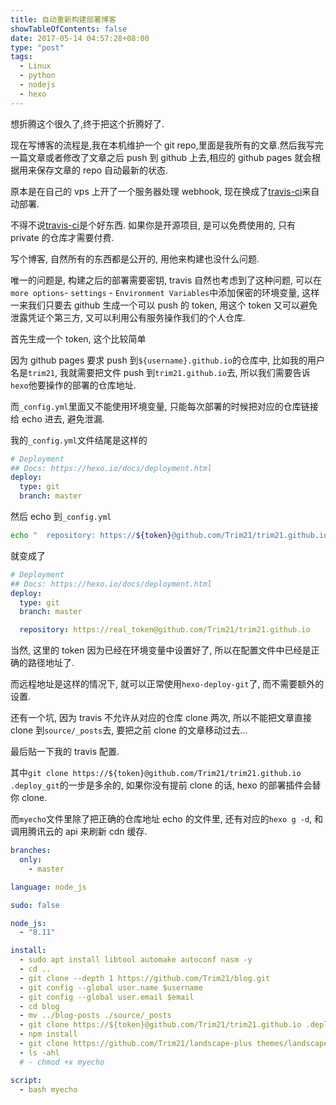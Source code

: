 ```yaml
---
title: 自动重新构建部署博客
showTableOfContents: false
date: 2017-05-14 04:57:28+08:00
type: "post"
tags:
  - Linux
  - python
  - nodejs
  - hexo
---
```


想折腾这个很久了,终于把这个折腾好了.

现在写博客的流程是,我在本机维护一个 git repo,里面是我所有的文章.然后我写完一篇文章或者修改了文章之后 push 到 github 上去,相应的 github pages 就会根据用来保存文章的 repo 自动最新的状态.

原本是在自己的 vps 上开了一个服务器处理 webhook, 现在换成了[travis-ci](https://travis-ci.org/)来自动部署.

<!-- more -->

不得不说[travis-ci](https://travis-ci.org/)是个好东西. 如果你是开源项目, 是可以免费使用的, 只有 private 的仓库才需要付费.

写个博客, 自然所有的东西都是公开的, 用他来构建也没什么问题.

唯一的问题是, 构建之后的部署需要密钥, travis 自然也考虑到了这种问题, 可以在`more options`- `settings` - `Environment Variables`中添加保密的环境变量, 这样一来我们只要去 github 生成一个可以 push 的 token, 用这个 token 又可以避免泄露凭证个第三方, 又可以利用公有服务操作我们的个人仓库.

首先生成一个 token, 这个比较简单

因为 github pages 要求 push 到`${username}.github.io`的仓库中, 比如我的用户名是`trim21`, 我就需要把文件 push 到`trim21.github.io`去, 所以我们需要告诉`hexo`他要操作的部署的仓库地址.

而`_config.yml`里面又不能使用环境变量, 只能每次部署的时候把对应的仓库链接给 echo 进去, 避免泄漏.

我的`_config.yml`文件结尾是这样的

```yml
# Deployment
## Docs: https://hexo.io/docs/deployment.html
deploy:
  type: git
  branch: master
```

然后 echo 到`_config.yml`

```bash
echo "  repository: https://${token}@github.com/Trim21/trim21.github.io" >> ./_config.yml
```

就变成了

```yml
# Deployment
## Docs: https://hexo.io/docs/deployment.html
deploy:
  type: git
  branch: master

  repository: https://real_token@github.com/Trim21/trim21.github.io
```

当然, 这里的 token 因为已经在环境变量中设置好了, 所以在配置文件中已经是正确的路径地址了.

而远程地址是这样的情况下, 就可以正常使用`hexo-deploy-git`了, 而不需要额外的设置.

还有一个坑, 因为 travis 不允许从对应的仓库 clone 两次, 所以不能把文章直接 clone 到`source/_posts`去, 要把之前 clone 的文章移动过去...

最后贴一下我的 travis 配置.

其中`git clone https://${token}@github.com/Trim21/trim21.github.io .deploy_git`的一步是多余的, 如果你没有提前 clone 的话, hexo 的部署插件会替你 clone.

而`myecho`文件里除了把正确的仓库地址 echo 的文件里, 还有对应的`hexo g -d`, 和调用腾讯云的 api 来刷新 cdn 缓存.

```yml
branches:
  only:
    - master

language: node_js

sudo: false

node_js:
  - "8.11"

install:
  - sudo apt install libtool automake autoconf nasm -y
  - cd ..
  - git clone --depth 1 https://github.com/Trim21/blog.git
  - git config --global user.name $username
  - git config --global user.email $email
  - cd blog
  - mv ../blog-posts ./source/_posts
  - git clone https://${token}@github.com/Trim21/trim21.github.io .deploy_git
  - npm install
  - git clone https://github.com/Trim21/landscape-plus themes/landscape-plus
  - ls -ahl
  # - chmod +x myecho

script:
  - bash myecho
```
